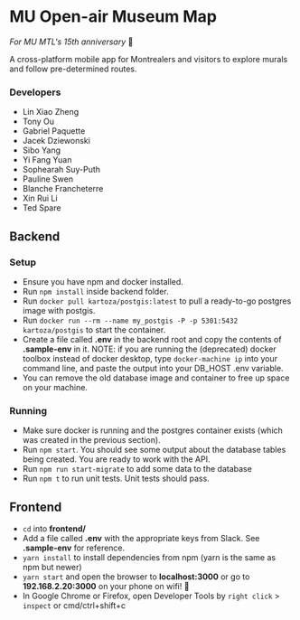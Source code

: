 # MU Open-air Museum Map
_For MU MTL's 15th anniversary_ 🎉

A cross-platform mobile app for Montrealers and visitors to explore murals and follow pre-determined routes.

### Developers
- Lin Xiao Zheng
- Tony Ou
- Gabriel Paquette
- Jacek Dziewonski
- Sibo Yang
- Yi Fang Yuan
- Sophearah Suy-Puth
- Pauline Swen
- Blanche Francheterre
- Xin Rui Li
- Ted Spare

## Backend
### Setup
- Ensure you have npm and docker installed.
- Run `npm install` inside backend folder.
- Run `docker pull kartoza/postgis:latest` to pull a ready-to-go postgres image with postgis.
- Run `docker run --rm --name my_postgis -P -p 5301:5432 kartoza/postgis` to start the container.
- Create a file called **.env** in the backend root and copy the contents of **.sample-env** in it. NOTE: if you are running the (deprecated) docker
toolbox instead of docker desktop, type `docker-machine ip` into your command line, and paste the output into your DB_HOST .env variable.
- You can remove the old database image and container to free up space on your machine.

### Running
- Make sure docker is running and the postgres container exists (which was created in the previous section).
- Run `npm start`. You should see some output about the database tables being created. You are ready to work with the API.
- Run `npm run start-migrate` to add some data to the database
- Run `npm t` to run unit tests. Unit tests should pass.

## Frontend

- `cd` into **frontend/**
- Add a file called **.env** with the appropriate keys from Slack. See **.sample-env** for reference.
- `yarn install` to install dependencies from npm (yarn is the same as npm but newer)
- `yarn start` and open the browser to **localhost:3000** or go to **192.168.2.20:3000** on your phone on wifi! :rocket:
- In Google Chrome or Firefox, open Developer Tools by `right click` > `inspect` or cmd/ctrl+shift+c
